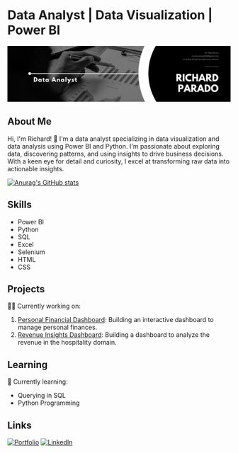 # Data Analyst | Data Visualization | Power BI

![LinkedIn Cover Photo](https://github.com/RichardParado/personal_website/blob/main/assets/images/LinkedIn%20Banner.png)

## About Me
Hi, I'm Richard! 👋 I'm a data analyst specializing in data visualization and data analysis using Power BI and Python. I'm passionate about exploring data, discovering patterns, and using insights to drive business decisions. With a keen eye for detail and curiosity, I excel at transforming raw data into actionable insights.

[![Anurag's GitHub stats](https://github-readme-stats.vercel.app/api?username=RichardParado&show_icons=true&theme=dark)](https://github.com/anuraghazra/github-readme-stats)

## Skills
- Power BI
- Python
- SQL
- Excel
- Selenium
- HTML
- CSS

## Projects
👩‍💻 Currently working on:
1. [Personal Financial Dashboard](https://github.com/RichardParado/personal_finance_dashboard_powerbi): Building an interactive dashboard to manage personal finances.
2. [Revenue Insights Dashboard](https://github.com/RichardParado/revenue_insights_dashboard_powerbi): Building a dashboard to analyze the revenue in the hospitality domain.

## Learning
🧠 Currently learning:
- Querying in SQL
- Python Programming

## Links
[![Portfolio](https://img.shields.io/badge/portfolio-000?style=for-the-badge&logo=ko-fi&logoColor=white)](https://richardparado.github.io/personal_website/)
[![LinkedIn](https://img.shields.io/badge/linkedin-0A66C2?style=for-the-badge&logo=linkedin&logoColor=white)](https://www.linkedin.com/in/richardparado/)

